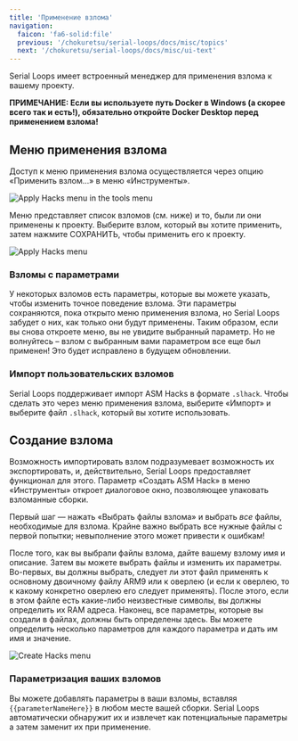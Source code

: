 ```yaml
---
title: 'Применение взлома'
navigation:
  faicon: 'fa6-solid:file'
  previous: '/chokuretsu/serial-loops/docs/misc/topics'
  next: '/chokuretsu/serial-loops/docs/misc/ui-text'
---
```


Serial Loops имеет встроенный менеджер для применения взлома к вашему проекту.

**ПРИМЕЧАНИЕ: Если вы используете путь Docker в Windows (а скорее всего так и есть!), обязательно откройте Docker Desktop перед применением взлома!**

## Меню применения взлома
Доступ к меню применения взлома осуществляется через опцию «Применить взлом...» в меню «Инструменты».

![Apply Hacks menu in the tools menu](/images/chokuretsu/serial-loops/tools-menu.png)

Меню представляет список взломов (см. ниже) и то, были ли они применены к проекту. Выберите взлом, который вы хотите применить, затем нажмите СОХРАНИТЬ, чтобы применить его к проекту.

![Apply Hacks menu](/images/chokuretsu/serial-loops/apply-hacks.png)

### Взломы с параметрами
У некоторых взломов есть параметры, которые вы можете указать, чтобы изменить точное поведение взлома. Эти параметры сохраняются, пока открыто меню применения взлома, но Serial Loops
забудет о них, как только они будут применены. Таким образом, если вы снова откроете меню, вы не увидите выбранный параметр. Но не волнуйтесь – взлом с выбранным вами параметром
все еще был применен! Это будет исправлено в будущем обновлении.

### Импорт пользовательских взломов
Serial Loops поддерживает импорт ASM Hacks в формате `.slhack`. Чтобы сделать это через меню применения взлома, выберите «Импорт» и выберите файл `.slhack`, который вы хотите использовать.

## Создание взлома
Возможность импортировать взлом подразумевает возможность их экспортировать, и, действительно, Serial Loops предоставляет функционал для этого. Параметр «Создать ASM Hack» в меню «Инструменты» откроет диалоговое окно,
позволяющее упаковать взломанные сборки.

Первый шаг — нажать «Выбрать файлы взлома» и выбрать *все* файлы, необходимые для взлома. Крайне важно выбрать все нужные файлы с первой попытки; невыполнение этого
может привести к ошибкам!

После того, как вы выбрали файлы взлома, дайте вашему взлому имя и описание. Затем вы можете выбрать файлы и изменить их параметры. Во-первых, вы должны выбрать, следует ли этот файл
применять к основному двоичному файлу ARM9 или к оверлею (и если к оверлею, то к какому конкретно оверлею его следует применять). После этого, если в этом файле есть какие-либо неизвестные символы,
вы должны определить их RAM адреса. Наконец, все параметры, которые вы создали в файлах, должны быть определены здесь. Вы можете определить несколько параметров для каждого параметра и дать
им имя и значение.

![Create Hacks menu](/images/chokuretsu/serial-loops/create-hacks.png)

### Параметризация ваших взломов
Вы можете добавлять параметры в ваши взломы, вставляя `{{parameterNameHere}}` в любом месте вашей сборки. Serial Loops автоматически обнаружит их и извлечет как потенциальные параметры
а затем заменит их при применение.